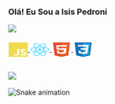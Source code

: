 ### Olá! Eu Sou a Isis Pedroni

<div>
  <a href="https://github.com/isispedroni">
  <img height="175em" src="https://github-readme-stats.vercel.app/api?username=isispedroni&show_icons=true&theme=omni&include_all_commits=true&count_private=true"/>
<!--  <img height="145em" src="https://github-readme-stats.vercel.app/api/top-langs/?username=isispedroni&layout=compact&langs_count=7&theme=omni"/> -->
 </div>

<div style="display: inline_block"><br>
  <img align="center" alt="isis-Js" height="30" width="40" src="https://raw.githubusercontent.com/devicons/devicon/master/icons/javascript/javascript-plain.svg">
    <img align="center" alt="isis-React" height="30" width="40" src="https://raw.githubusercontent.com/devicons/devicon/master/icons/react/react-original.svg">
  <img align="center" alt="isis-HTML" height="30" width="40" src="https://raw.githubusercontent.com/devicons/devicon/master/icons/html5/html5-original.svg">
  <img align="center" alt="isis-CSS" height="30" width="40" src="https://raw.githubusercontent.com/devicons/devicon/master/icons/css3/css3-original.svg">
</div>

   ##
  
<div> 
  <a href="https://www.linkedin.com/in/%C3%ADsis-pedroni/" target="_blank"><img src="https://img.shields.io/badge/LinkedIn-0077B5?style=for-the-badge&logo=linkedin&logoColor=white" target="_blank"></a> 
 
![Snake animation](https://github.com/isispedroni/blob/output/github-contribution-grid-snake.svg)
    
</div>

  
  

 

